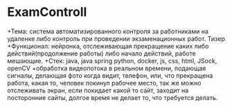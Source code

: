 # ExamControll

+Тема: система автоматизированного контроля за работниками на удаленке либо контроль при проведении экзаменационных работ.
Тизер
+Функционал: нейронка, отслеживающая прекращение каких либо действий(продолжение работы) либо начало действий, работе мешающие.
+Стек: java, java spring python, docker, js, css, html, JSock, openCV
+обработка видеопотока в реальном времени, подающая сигналы, делающая фото когда видит, телефон, или, что прекращена работа, какая то, человек покинул рабочее место, так же можно отслеживать экран, если покидает какой то сайт, заходит на посторонние сайты, долгое время не делает то, что требуется делать.
